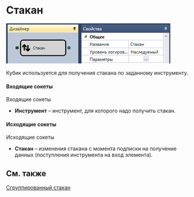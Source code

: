 # Стакан

![Designer Glass 00](../images/Designer_Glass_00.png)

Кубик используется для получения стакана по заданному инструменту.

#### Входящие сокеты

Входящие сокеты

- **Инструмент** – инструмент, для которого надо получить стакан.

#### Исходящие сокеты

Исходящие сокеты

- **Стакан** – изменения стакана с момента подписки на получение данных (поступления инструмента на вход элемента).

## См. также

[Сгруппированный стакан](Designer_Depth_Grouped.md)
